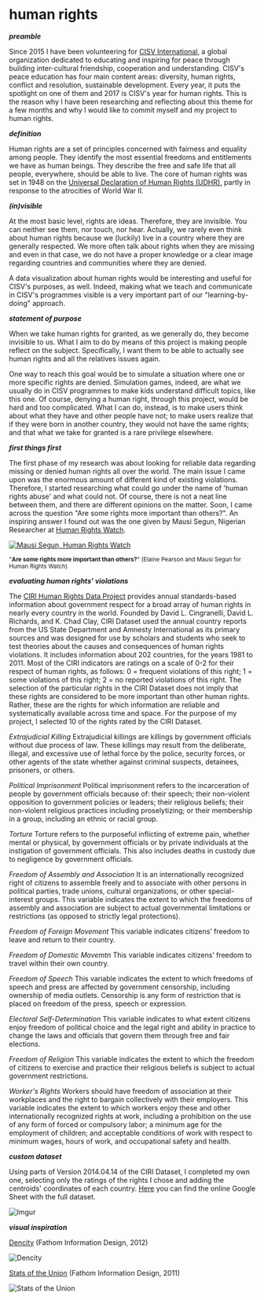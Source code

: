 
# human rights

__***preamble***__

Since 2015 I have been volunteering for [CISV International](http://www.cisv.org), a global organization dedicated to educating and inspiring for peace through building inter-cultural friendship, cooperation and understanding. CISV's peace education has four main content areas: diversity, human rights, conflict and resolution, sustainable development. Every year, it puts the spotlight on one of them and 2017 is CISV's year for human rights. This is the reason why I have been researching and reflecting about this theme for a few months and why I would like to commit myself and my project to human rights.

__***definition***__

Human rights are a set of principles concerned with fairness and equality among people. They identify the most essential freedoms and entitlements we have as human beings. They describe the free and safe life that all people, everywhere, should be able to live. The core of human rights was set in 1948 on the [Universal Declaration of Human Rights (UDHR)](http://www.un.org/en/universal-declaration-human-rights/), partly in response to the atrocities of World War II.

__***(in)visible***__

At the most basic level, rights are ideas. Therefore, they are invisible. You can neither see them, nor touch, nor hear. Actually, we rarely even think about human rights because we (luckily) live in a country where they are generally respected. We more often talk about rights when they are missing and even in that case, we do not have a proper knowledge or a clear image regarding countries and communities where they are denied.

A data visualization about human rights would be interesting and useful for CISV's purposes, as well. Indeed, making what we teach and communicate in CISV's programmes visible is a very important part of our "learning-by-doing" approach.

__***statement of purpose***__

When we take human rights for granted, as we generally do, they become invisible to us. What I aim to do by means of this project is making people reflect on the subject. Specifically, I want them to be able to actually see human rights and all the relatives issues again. 

One way to reach this goal would be to simulate a situation where one or more specific rights are denied. Simulation games, indeed, are what we usually do in CISV programmes to make kids understand difficult topics, like this one. Of course, denying a human right, through this project, would be hard and too complicated. What I can do, instead, is to make users think about what they have and other people have not; to make users realize that if they were born in another country, they would not have the same rights; and that what we take for granted is a rare privilege elsewhere. 

__***first things first***__

The first phase of my research was about looking for reliable data regarding missing or denied human rights all over the world. The main issue I came upon was the enormous amount of different kind of existing violations. Therefore, I started researching what could go under the name of 'human rights abuse' and what could not. Of course, there is not a neat line between them, and there are different opinions on the matter. Soon, I came across the question "Are some rights more important than others?". An inspiring answer I found out was the one given by Mausi Segun, Nigerian Researcher at [Human Rights Watch](https://www.hrw.org).

[![Mausi Segun, Human Rights Watch](http://i.imgur.com/smIb0xG.png)](https://www.youtube.com/watch?v=1KNLS1WZkZA "Are some rights more important than others?")

<sub>"**Are some rights more important than others?**" (Elaine Pearson and Mausi Segun for Human Rights Watch)</sub>

__***evaluating human rights' violations***__

The [CIRI Human Rights Data Project](http://www.humanrightsdata.com) provides annual standards-based information about government respect for a broad array of human rights in nearly every country in the world. Founded by David L. Cingranelli, David L. Richards, and K. Chad Clay, CIRI Dataset used the annual country reports from the US State Department and Amnesty International as its primary sources and was designed for use by scholars and students who seek to test theories about the causes and consequences of human rights violations. It includes information about 202 countries, for the years 1981 to 2011. 
Most of the CIRI indicators are ratings on a scale of 0-2 for their respect of human rights, as follows: 0 = frequent violations of this right; 1 = some violations of this right; 2 = no reported violations of this right.
The selection of the particular rights in the CIRI Dataset does not imply that these rights are considered to be more important than other human rights. Rather, these are the rights for which information are reliable and systematically available across time and space. For the purpose of my project, I selected 10 of the rights rated by the CIRI Dataset.

*Extrajudicial Killing* Extrajudicial killings are killings by government officials without due process of law. These killings may result from the deliberate, illegal, and excessive use of lethal force by the police, security forces, or other agents of the state whether against criminal suspects, detainees, prisoners, or others.

*Political Imprisonment* Political imprisonment refers to the incarceration of people by government officials because of: their speech; their non-violent opposition to government policies or leaders; their religious beliefs; their non-violent religious practices including proselytizing; or their membership in a group, including an ethnic or racial group.

*Torture* Torture refers to the purposeful inflicting of extreme pain, whether mental or physical, by government officials or by private individuals at the instigation of government officials. This also includes deaths in custody due to negligence by government officials.

*Freedom of Assembly and Association* It is an internationally recognized right of citizens to assemble freely and to associate with other persons in political parties, trade unions, cultural organizations, or other special-interest groups. This variable indicates the extent to which the freedoms of assembly and association are subject to actual governmental limitations or restrictions (as opposed to strictly legal protections).

*Freedom of Foreign Movement* This variable indicates citizens’ freedom to leave and return to their country.

*Freedom of Domestic Movemtn* This variable indicates citizens’ freedom to travel within their own country.

*Freedom of Speech* This variable indicates the extent to which freedoms of speech and press are affected by government censorship, including ownership of media outlets. Censorship is any form of restriction that is placed on freedom of the press, speech or expression.

*Electoral Self-Determination* This variable indicates to what extent citizens enjoy freedom of political choice and the legal right and ability in practice to change the laws and officials that govern them through free and fair elections.

*Freedom of Religion* This variable indicates the extent to which the freedom of citizens to exercise and practice their religious beliefs is subject to actual government restrictions.

*Worker's Rights* Workers should have freedom of association at their workplaces and the right to bargain collectively with their employers. This variable indicates the extent to which workers enjoy these and other internationally recognized rights at work, including a prohibition on the use of any form of forced or compulsory labor; a minimum age for the employment of children; and acceptable conditions of work with respect to minimum wages, hours of work, and occupational safety and health.

__***custom dataset***__

Using parts of Version 2014.04.14 of the CIRI Dataset, I completed my own one, selecting only the ratings of the rights I chose and adding the centroids' coordinates of each country. [Here](https://docs.google.com/spreadsheets/d/1hsnSWgK8jHz0BzqtMcSEsTRxp33EVtvDSPcBvoAzpJU/edit?usp=sharing) you can find the online Google Sheet with the full dataset.

![Imgur](http://i.imgur.com/xLEFA2p.png)

__***visual inspiration***__

[Dencity](https://fathom.info/notebook/1981/) (Fathom Information Design, 2012)

![Dencity](https://fathom.info/uploads/2011/09/110923_worldL.png)

[Stats of the Union](https://fathom.info/indicators/) (Fathom Information Design, 2011)

![Stats of the Union](https://fathom.info/uploads/2017/01/sotu-sg6.jpg)
